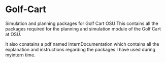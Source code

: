 # Golf-Cart
Simulation and planning packages for Golf Cart OSU
This contains all the packages required for the planning and simulation module of the Golf Cart at OSU. 

It also conatains a pdf named InternDocumentation which contains all the explanation and instructions regarding the packages I have used during myintern time.
